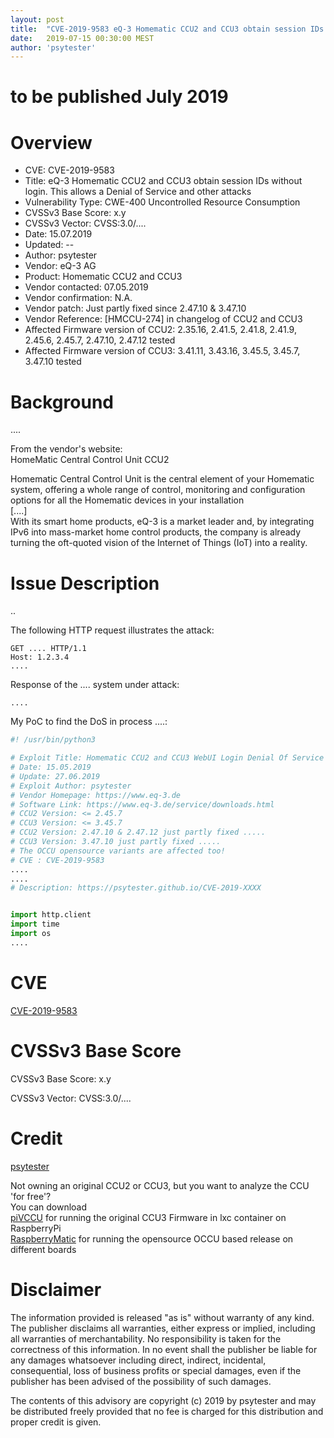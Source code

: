 ```yaml
---
layout: post
title:  "CVE-2019-9583 eQ-3 Homematic CCU2 and CCU3 obtain session IDs without login. This allows a Denial of Service and other attacks"
date:   2019-07-15 00:30:00 MEST
author: 'psytester'
---
```


# to be published July 2019

# Overview

- CVE: CVE-2019-9583
- Title: eQ-3 Homematic CCU2 and CCU3 obtain session IDs without login. This allows a Denial of Service and other attacks
- Vulnerability Type: CWE-400 Uncontrolled Resource Consumption
-	CVSSv3 Base Score: x.y
-	CVSSv3 Vector: CVSS:3.0/....
- Date: 15.07.2019
- Updated: --
- Author: psytester
- Vendor: eQ-3 AG	
- Product: Homematic CCU2 and CCU3
- Vendor contacted: 07.05.2019
- Vendor confirmation: N.A.
- Vendor patch: Just partly fixed since 2.47.10 & 3.47.10
- Vendor Reference: [HMCCU-274] in changelog of CCU2 and CCU3
- Affected Firmware version of CCU2: 2.35.16, 2.41.5, 2.41.8, 2.41.9, 2.45.6, 2.45.7, 2.47.10, 2.47.12 tested
- Affected Firmware version of CCU3: 3.41.11, 3.43.16, 3.45.5, 3.45.7, 3.47.10 tested

# Background

....

From the vendor's website:<br>
HomeMatic Central Control Unit CCU2

Homematic Central Control Unit is the central element of your Homematic system, offering a whole range of control, monitoring and configuration options for all the Homematic devices in your installation<br>
[....]<br>
With its smart home products, eQ-3 is a market leader and, by integrating IPv6 into mass-market home control products, the company is already turning the oft-quoted vision of the Internet of Things (IoT) into a reality.

# Issue Description

..

The following HTTP request illustrates the attack:

```http
GET .... HTTP/1.1
Host: 1.2.3.4
....
```

Response of the .... system under attack:

```
....
```
My PoC to find the DoS in process ....:
~~~python
#! /usr/bin/python3

# Exploit Title: Homematic CCU2 and CCU3 WebUI Login Denial Of Service detector
# Date: 15.05.2019
# Update: 27.06.2019
# Exploit Author: psytester
# Vendor Homepage: https://www.eq-3.de
# Software Link: https://www.eq-3.de/service/downloads.html
# CCU2 Version: <= 2.45.7
# CCU3 Version: <= 3.45.7
# CCU2 Version: 2.47.10 & 2.47.12 just partly fixed .....
# CCU3 Version: 3.47.10 just partly fixed .....
# The OCCU opensource variants are affected too!
# CVE : CVE-2019-9583
....
....
# Description: https://psytester.github.io/CVE-2019-XXXX


import http.client
import time
import os
....
~~~
# CVE

[CVE-2019-9583](https://cve.mitre.org/cgi-bin/cvename.cgi?name=CVE-2019-9583)

# CVSSv3 Base Score

CVSSv3 Base Score: x.y

CVSSv3 Vector: CVSS:3.0/....

# Credit

[psytester](https://psytester.github.io)

Not owning an original CCU2 or CCU3, but you want to analyze the CCU 'for free'?<br>
You can download<br>
[piVCCU](https://github.com/alexreinert/piVCCU) for running the original CCU3 Firmware in lxc container on RaspberryPi<br>
[RaspberryMatic](https://github.com/jens-maus/RaspberryMatic) for running the opensource OCCU based release on different boards<br>

# Disclaimer

The information provided is released "as is" without warranty of any kind. The publisher disclaims all warranties, either express or implied, including all warranties of merchantability. No responsibility is taken for the correctness of this information.
In no event shall the publisher be liable for any damages whatsoever including direct, indirect, incidental, consequential, loss of business profits or special damages, even if the publisher has been advised of the possibility of such damages.

The contents of this advisory are copyright (c) 2019 by psytester and may be distributed freely provided that no fee is charged for this distribution and proper credit is given.
